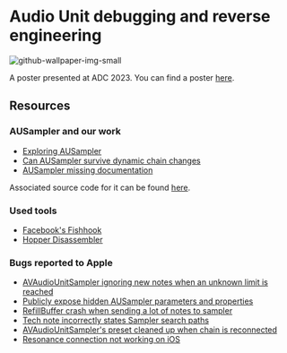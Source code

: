 # Audio Unit debugging and reverse engineering

![github-wallpaper-img-small](https://github.com/infinum/adc-23-poster/assets/3751289/8acb9db1-5392-4132-a105-2c005d7b5ecc)

A poster presented at ADC 2023. You can find a poster [here](au-debugging-reverse-engineering.pdf).

## Resources

### AUSampler and our work

- [Exploring AUSampler](https://infinum.com/blog/getting-started-with-au-sampler/)
- [Can AUSampler survive dynamic chain changes](https://infinum.com/blog/au-sampler-dynamic-chain-changes/)
- [AUSampler missing documentation](https://infinum.com/blog/ausampler-missing-documentation/)

Associated source code for it can be found [here](https://github.com/infinum/mysterious-sampler).

### Used tools

- [Facebook's Fishhook](https://github.com/facebook/fishhook)
- [Hopper Disassembler](https://www.hopperapp.com/)

### Bugs reported to Apple

- [AVAudioUnitSampler ignoring new notes when an unknown limit is reached](http://openradar.appspot.com/radar?id=5598760801402880)
- [Publicly expose hidden AUSampler parameters and properties](http://openradar.appspot.com/radar?id=5621421787054080)
- [RefillBuffer crash when sending a lot of notes to sampler](http://openradar.appspot.com/radar?id=5619393195147264)
- [Tech note incorrectly states Sampler search paths](http://openradar.appspot.com/radar?id=5575719308492800)
- [AVAudioUnitSampler's preset cleaned up when chain is reconnected](http://openradar.appspot.com/radar?id=5514004654981120)
- [Resonance connection not working on iOS](http://openradar.appspot.com/radar?id=5551119480651776)

